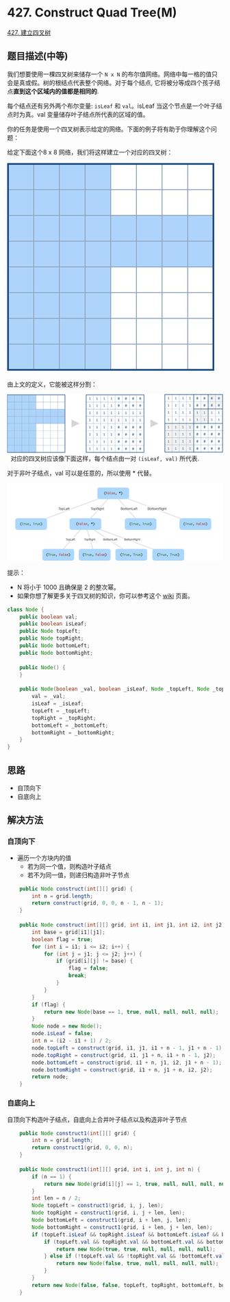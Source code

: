 # 427. Construct Quad Tree(M)


[427. 建立四叉树](https://leetcode-cn.com/problems/construct-quad-tree/)

## 题目描述(中等)

我们想要使用一棵四叉树来储存一个 `N x N` 的布尔值网络。网络中每一格的值只会是真或假。树的根结点代表整个网络。对于每个结点, 它将被分等成四个孩子结点**直到这个区域内的值都是相同的**.

每个结点还有另外两个布尔变量: `isLeaf` 和 `val`。isLeaf 当这个节点是一个叶子结点时为真。val 变量储存叶子结点所代表的区域的值。

你的任务是使用一个四叉树表示给定的网络。下面的例子将有助于你理解这个问题：

给定下面这个8 x 8 网络，我们将这样建立一个对应的四叉树：

![](../a/../assets/leetcode-note/401-500/427-p-1.png)

由上文的定义，它能被这样分割：

![](../a/../assets/leetcode-note/401-500/427-p-2.png)
 
对应的四叉树应该像下面这样，每个结点由一对 `(isLeaf, val)` 所代表.

对于非叶子结点，val 可以是任意的，所以使用 * 代替。

![](../a/../assets/leetcode-note/401-500/427-p-3.png)


提示：
- N 将小于 1000 且确保是 2 的整次幂。
- 如果你想了解更多关于四叉树的知识，你可以参考这个 [wiki](https://en.wikipedia.org/wiki/Quadtree) 页面。


```java
class Node {
    public boolean val;
    public boolean isLeaf;
    public Node topLeft;
    public Node topRight;
    public Node bottomLeft;
    public Node bottomRight;

    public Node() {
    }

    public Node(boolean _val, boolean _isLeaf, Node _topLeft, Node _topRight, Node _bottomLeft, Node _bottomRight) {
        val = _val;
        isLeaf = _isLeaf;
        topLeft = _topLeft;
        topRight = _topRight;
        bottomLeft = _bottomLeft;
        bottomRight = _bottomRight;
    }
}
```

## 思路

- 自顶向下
- 自底向上

## 解决方法

### 自顶向下

- 遍历一个方块内的值
  - 若为同一个值，则构造叶子结点
  - 若不为同一值，则递归构造非叶子节点

```java
    public Node construct(int[][] grid) {
        int n = grid.length;
        return construct(grid, 0, 0, n - 1, n - 1);
    }

    public Node construct(int[][] grid, int i1, int j1, int i2, int j2) {
        int base = grid[i1][j1];
        boolean flag = true;
        for (int i = i1; i <= i2; i++) {
            for (int j = j1; j <= j2; j++) {
                if (grid[i][j] != base) {
                    flag = false;
                    break;
                }
            }
        }
        if (flag) {
            return new Node(base == 1, true, null, null, null, null);
        }
        Node node = new Node();
        node.isLeaf = false;
        int n = (i2 - i1 + 1) / 2;
        node.topLeft = construct(grid, i1, j1, i1 + n - 1, j1 + n - 1);
        node.topRight = construct(grid, i1, j1 + n, i1 + n - 1, j2);
        node.bottomLeft = construct(grid, i1 + n, j1, i2, j1 + n - 1);
        node.bottomRight = construct(grid, i1 + n, j1 + n, i2, j2);
        return node;
    }
```

### 自底向上

自顶向下构造叶子结点，自底向上合并叶子结点以及构造非叶子节点

```java
    public Node construct1(int[][] grid) {
        int n = grid.length;
        return construct1(grid, 0, 0, n);
    }

    public Node construct1(int[][] grid, int i, int j, int n) {
        if (n == 1) {
            return new Node(grid[i][j] == 1, true, null, null, null, null);
        }
        int len = n / 2;
        Node topLeft = construct1(grid, i, j, len);
        Node topRight = construct1(grid, i, j + len, len);
        Node bottomLeft = construct1(grid, i + len, j, len);
        Node bottomRight = construct1(grid, i + len, j + len, len);
        if (topLeft.isLeaf && topRight.isLeaf && bottomLeft.isLeaf && bottomRight.isLeaf) {
            if (topLeft.val && topRight.val && bottomLeft.val && bottomRight.val) {
                return new Node(true, true, null, null, null, null);
            } else if (!topLeft.val && !topRight.val && !bottomLeft.val && !bottomRight.val) {
                return new Node(false, true, null, null, null, null);
            }
        }
        return new Node(false, false, topLeft, topRight, bottomLeft, bottomRight);
    }
```

